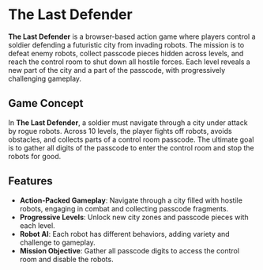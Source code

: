 # The Last Defender

**The Last Defender** is a browser-based action game where players control a soldier defending a futuristic city from invading robots. The mission is to defeat enemy robots, collect passcode pieces hidden across levels, and reach the control room to shut down all hostile forces. Each level reveals a new part of the city and a part of the passcode, with progressively challenging gameplay.

## Game Concept

In **The Last Defender**, a soldier must navigate through a city under attack by rogue robots. Across 10 levels, the player fights off robots, avoids obstacles, and collects parts of a control room passcode. The ultimate goal is to gather all digits of the passcode to enter the control room and stop the robots for good.

## Features

- **Action-Packed Gameplay**: Navigate through a city filled with hostile robots, engaging in combat and collecting passcode fragments.
- **Progressive Levels**: Unlock new city zones and passcode pieces with each level.
- **Robot AI**: Each robot has different behaviors, adding variety and challenge to gameplay.
- **Mission Objective**: Gather all passcode digits to access the control room and disable the robots.

